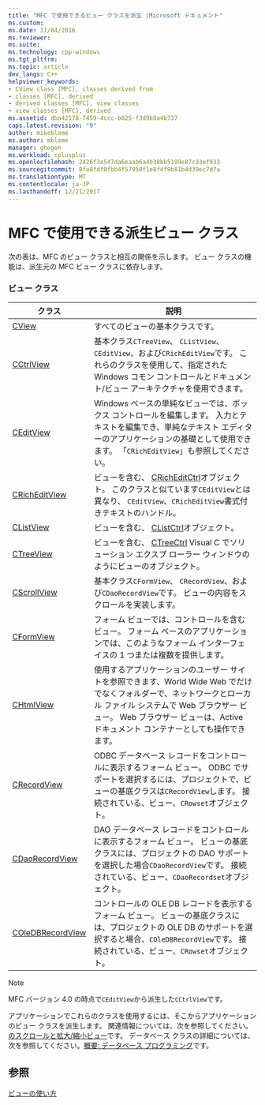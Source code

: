 ```yaml
---
title: "MFC で使用できるビュー クラスを派生 |Microsoft ドキュメント"
ms.custom: 
ms.date: 11/04/2016
ms.reviewer: 
ms.suite: 
ms.technology: cpp-windows
ms.tgt_pltfrm: 
ms.topic: article
dev_langs: C++
helpviewer_keywords:
- CView class [MFC], classes derived from
- classes [MFC], derived
- derived classes [MFC], view classes
- view classes [MFC], derived
ms.assetid: dba42178-7459-4ccc-b025-f3d9b8a4b737
caps.latest.revision: "9"
author: mikeblome
ms.author: mblome
manager: ghogen
ms.workload: cplusplus
ms.openlocfilehash: 2426f3e547da6eaab6a4b38bb5199e87c93ef933
ms.sourcegitcommit: 8fa8fdf0fbb4f57950f1e8f4f9b81b4d39ec7d7a
ms.translationtype: MT
ms.contentlocale: ja-JP
ms.lasthandoff: 12/21/2017
---
```

# <a name="derived-view-classes-available-in-mfc"></a>MFC で使用できる派生ビュー クラス
次の表は、MFC のビュー クラスと相互の関係を示します。 ビュー クラスの機能は、派生元の MFC ビュー クラスに依存します。  
  
### <a name="view-classes"></a>ビュー クラス  
  
|クラス|説明|  
|-----------|-----------------|  
|[CView](../mfc/reference/cview-class.md)|すべてのビューの基本クラスです。|  
|[CCtrlView](../mfc/reference/cctrlview-class.md)|基本クラス`CTreeView`、 `CListView`、 `CEditView`、および`CRichEditView`です。 これらのクラスを使用して、指定された Windows コモン コントロールとドキュメント/ビュー アーキテクチャを使用できます。|  
|[CEditView](../mfc/reference/ceditview-class.md)|Windows ベースの単純なビューでは、ボックス コントロールを編集します。 入力とテキストを編集でき、単純なテキスト エディターのアプリケーションの基礎として使用できます。 「`CRichEditView`」も参照してください。|  
|[CRichEditView](../mfc/reference/cricheditview-class.md)|ビューを含む、 [CRichEditCtrl](../mfc/reference/cricheditctrl-class.md)オブジェクト。 このクラスと似ています`CEditView`とは異なり、 `CEditView`、`CRichEditView`書式付きテキストのハンドル。|  
|[CListView](../mfc/reference/clistview-class.md)|ビューを含む、 [CListCtrl](../mfc/reference/clistctrl-class.md)オブジェクト。|  
|[CTreeView](../mfc/reference/ctreeview-class.md)|ビューを含む、 [CTreeCtrl](../mfc/reference/ctreectrl-class.md) Visual C でソリューション エクスプ ローラー ウィンドウのようにビューのオブジェクト。|  
|[CScrollView](../mfc/reference/cscrollview-class.md)|基本クラス`CFormView`、 `CRecordView`、および`CDaoRecordView`です。 ビューの内容をスクロールを実装します。|  
|[CFormView](../mfc/reference/cformview-class.md)|フォーム ビューでは、コントロールを含むビュー。 フォーム ベースのアプリケーションでは、このようなフォーム インターフェイスの 1 つまたは複数を提供します。|  
|[CHtmlView](../mfc/reference/chtmlview-class.md)|使用するアプリケーションのユーザー サイトを参照できます、World Wide Web でだけでなくフォルダーで、ネットワークとローカル ファイル システムで Web ブラウザー ビュー。 Web ブラウザー ビューは、Active ドキュメント コンテナーとしても操作できます。|  
|[CRecordView](../mfc/reference/crecordview-class.md)|ODBC データベース レコードをコントロールに表示するフォーム ビュー。 ODBC でサポートを選択するには、プロジェクトで、ビューの基底クラスは`CRecordView`します。 接続されている、ビュー、`CRowset`オブジェクト。|  
|[CDaoRecordView](../mfc/reference/cdaorecordview-class.md)|DAO データベース レコードをコントロールに表示するフォーム ビュー。 ビューの基底クラスには、プロジェクトの DAO サポートを選択した場合`CDaoRecordView`です。 接続されている、ビュー、`CDaoRecordset`オブジェクト。|  
|[COleDBRecordView](../mfc/reference/coledbrecordview-class.md)|コントロールの OLE DB レコードを表示するフォーム ビュー。 ビューの基底クラスには、プロジェクトの OLE DB のサポートを選択すると場合、`COleDBRecordView`です。 接続されている、ビュー、`CRowset`オブジェクト。|  
  
> [!NOTE]
>  MFC バージョン 4.0 の時点で`CEditView`から派生した`CCtrlView`です。  
  
 アプリケーションでこれらのクラスを使用するには、そこからアプリケーションのビュー クラスを派生します。 関連情報については、次を参照してください。[のスクロールと拡大/縮小ビュー](../mfc/scrolling-and-scaling-views.md)です。 データベース クラスの詳細については、次を参照してください。[概要: データベース プログラミング](../data/data-access-programming-mfc-atl.md)です。  
  
## <a name="see-also"></a>参照  
 [ビューの使い方](../mfc/using-views.md)

